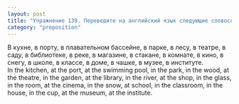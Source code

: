 ```yaml
---
layout: post
title: "Упражнение 139. Переведите на английский язык следующие словосочетания, употребляя предлоги in или at."
category: "preposition"
---
```

<section class="question">
В кухне, в порту, в плавательном бассейне, в парке, в лесу, в театре, в саду, в библиотеке, в реке, в магазине, в стакане, в комнате, в кино, в снегу, в школе, в классе, в доме, в чашке, в музее, в институте.
</section>

<section class="answer">
In the kitchen, at the port, at the swimming pool, in the park, in the wood, at the theatre, in the garden, at the library, in the river, at the shop, in the glass, in the room, at the cinema, in the snow, at school, in the classroom, in the house, in the cup, at the museum, at the institute.
</section>